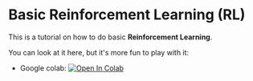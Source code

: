 # Basic Reinforcement Learning (RL)

This is a tutorial on how to do basic **Reinforcement Learning**.

You can look at it here, but it's more fun to play with it:

- Google colab: <a target="_blank" href="https://colab.research.google.com/github/StatQuest/BasicReinforcementLearning/blob/main/basic_rl_example.ipynb">
  <img src="https://colab.research.google.com/assets/colab-badge.svg" alt="Open In Colab"/>
</a>
